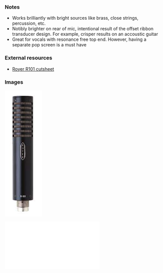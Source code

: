 ### Notes
- Works brilliantly with bright sources like brass, close strings, percussion, etc.
- Notibly brighter on rear of mic, intentional result of the offset ribbon transducer design. For example, crisper results on an accoustic guitar
- Great for vocals with resonance free top end. However, having a separate pop screen is a must have

### External resources
- [Royer R101 cutsheet](https://royerlabs.com/pdf/cutsheets/R-101cutsheet.pdf)

### Images
![](../images/royer%20r101.jpg)

![](../images/R-101cutsheet.pdf)